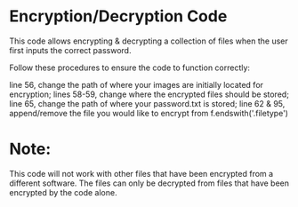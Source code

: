 # Encryption/Decryption Code


This code allows encrypting & decrypting a collection of files when the user first inputs the correct password. 


Follow these procedures to ensure the code to function correctly:

line 56, change the path of where your images are initially located for encryption;
lines 58-59, change where the encrypted files should be stored;
line 65, change the path of where your password.txt is stored;
line 62 & 95, append/remove the file you would like to encrypt from f.endswith('.filetype')


# Note:

This code will not work with other files that have been encrypted from a different software. The files can only be decrypted from files
that have been encrypted by the code alone. 
